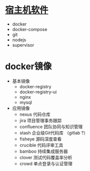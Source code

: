 # [宿主机软件](install.sh)
* docker
* docker-compose
* git
* nodejs
* supervisor

# docker镜像
* 基本镜像
    * docker-registry
    * docker-registry-ui
    * nginx
    * mysql
* 应用镜像
    * nexus 代码仓库
    * jira 项目管理事务跟踪
    * confluence 团队协同与知识管理
    * stash 企业级Git代码库 （gitlab ?）
    * fisheye 源码深度查看
    * crucible 代码评审工具
    * bamboo 持续集成服务器
    * clover 测试代码覆盖率分析
    * crowd 单点登录与认证管理